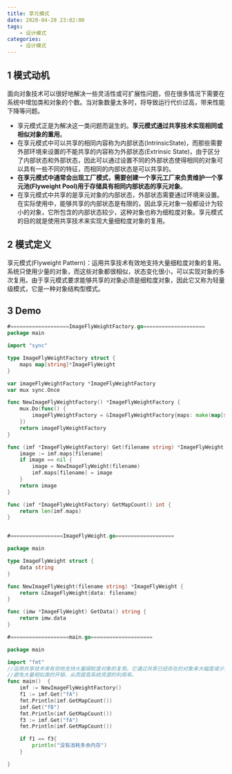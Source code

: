 ```yaml
---
title: 享元模式
date: 2020-04-28 23:02:00
tags:
    - 设计模式
categories:
    - 设计模式
---
```


## 1 模式动机

面向对象技术可以很好地解决一些灵活性或可扩展性问题，但在很多情况下需要在系统中增加类和对象的个数。当对象数量太多时，将导致运行代价过高，带来性能下降等问题。

- 享元模式正是为解决这一类问题而诞生的。**享元模式通过共享技术实现相同或相似对象的重用**。
- 在享元模式中可以共享的相同内容称为内部状态(IntrinsicState)，而那些需要外部环境来设置的不能共享的内容称为外部状态(Extrinsic State)，由于区分了内部状态和外部状态，因此可以通过设置不同的外部状态使得相同的对象可以具有一些不同的特征，而相同的内部状态是可以共享的。
- **在享元模式中通常会出现工厂模式，需要创建一个享元工厂来负责维护一个享元池(Flyweight Pool)用于存储具有相同内部状态的享元对象**。
- 在享元模式中共享的是享元对象的内部状态，外部状态需要通过环境来设置。在实际使用中，能够共享的内部状态是有限的，因此享元对象一般都设计为较小的对象，它所包含的内部状态较少，这种对象也称为细粒度对象。享元模式的目的就是使用共享技术来实现大量细粒度对象的复用。


## 2 模式定义

享元模式(Flyweight Pattern)：运用共享技术有效地支持大量细粒度对象的复用。系统只使用少量的对象，而这些对象都很相似，状态变化很小，可以实现对象的多次复用。由于享元模式要求能够共享的对象必须是细粒度对象，因此它又称为轻量级模式，它是一种对象结构型模式。



## 3 Demo

```go
#===================ImageFlyWeightFactory.go====================
package main

import "sync"

type ImageFlyWeightFactory struct {
	maps map[string]*ImageFlyWeight
}

var imageFlyWeightFactory *ImageFlyWeightFactory
var mux sync.Once

func NewImageFlyWeightFactory() *ImageFlyWeightFactory {
	mux.Do(func() {
		imageFlyWeightFactory = &ImageFlyWeightFactory{maps: make(map[string]*ImageFlyWeight)}
	})
	return imageFlyWeightFactory
}

func (imf *ImageFlyWeightFactory) Get(filename string) *ImageFlyWeight {
	image := imf.maps[filename]
	if image == nil {
		image = NewImageFlyWeight(filename)
		imf.maps[filename] = image
	}
	return image
}

func (imf *ImageFlyWeightFactory) GetMapCount() int {
	return len(imf.maps)
}


#=================ImageFlyWeight.go===================

package main

type ImageFlyWeight struct {
	data string
}

func NewImageFlyWeight(filename string) *ImageFlyWeight {
	return &ImageFlyWeight{data: filename}
}

func (imw *ImageFlyWeight) GetData() string {
	return imw.data
}

#===================main.go====================

package main

import "fmt"
//运用共享技术来有効地支持大量细粒度对象的复用。它通过共享已经存在的对象来大幅度减少需要创建的对象数量、
//避免大量相似类的开销，从而提高系统资源的利用率。
func main()  {
	imf := NewImageFlyWeightFactory()
	f1 := imf.Get("fA")
	fmt.Println(imf.GetMapCount())
	imf.Get("fB")
	fmt.Println(imf.GetMapCount())
	f3 := imf.Get("fA")
	fmt.Println(imf.GetMapCount())

	if f1 == f3{
		println("没有消耗多余内存")
	}

}


```